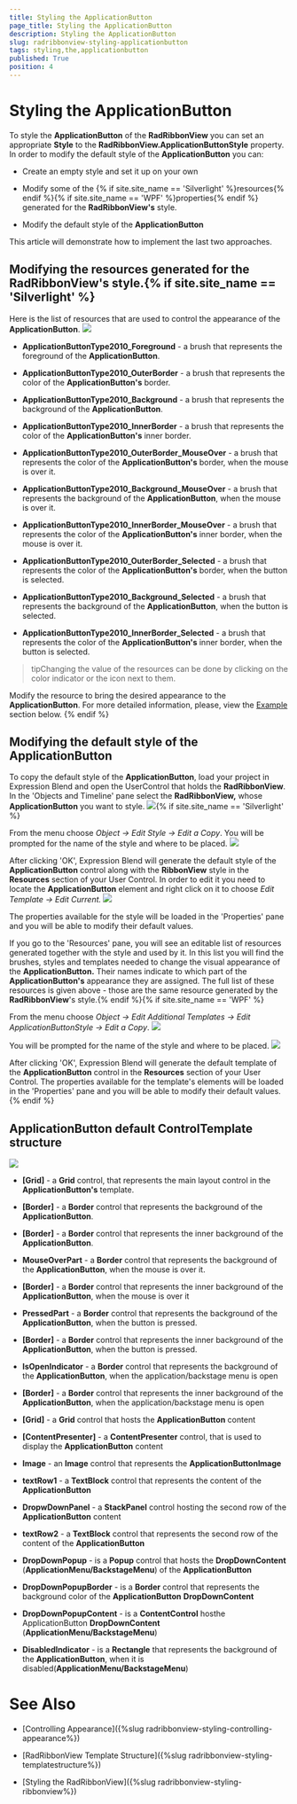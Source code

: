 ```yaml
---
title: Styling the ApplicationButton
page_title: Styling the ApplicationButton
description: Styling the ApplicationButton
slug: radribbonview-styling-applicationbutton
tags: styling,the,applicationbutton
published: True
position: 4
---
```


# Styling the ApplicationButton



To style the __ApplicationButton__ of the __RadRibbonView__ you can set an appropriate __Style__ to the __RadRibbonView.ApplicationButtonStyle__ property.
In order to modify the default style of the __ApplicationButton__ you can:
			

* Create an empty style and set it up on your own

* Modify some of the {% if site.site_name == 'Silverlight' %}resources{% endif %}{% if site.site_name == 'WPF' %}properties{% endif %} generated for the __RadRibbonView's__ style.
				

* Modify the default style of the __ApplicationButton__

This article will demonstrate how to implement the last two approaches.

## Modifying the resources generated for the RadRibbonView's style.{% if site.site_name == 'Silverlight' %}

Here is the list of resources that are used to control the appearance of the __ApplicationButton__.
![](images/RibbonView_Styling_AppButton_Resources.png)

* __ApplicationButtonType2010_Foreground__ - a brush that represents the foreground of the __ApplicationButton__.
						

* __ApplicationButtonType2010_OuterBorder__ - a brush that represents the color of the __ApplicationButton's__ border.
						

* __ApplicationButtonType2010_Background__ - a brush that represents the background of the __ApplicationButton__.
						

* __ApplicationButtonType2010_InnerBorder__ - a brush that represents the color of the __ApplicationButton's__ inner border.
						

* __ApplicationButtonType2010_OuterBorder_MouseOver__ - a brush that represents the color of the __ApplicationButton's__ border, when the mouse is over it.
						

* __ApplicationButtonType2010_Background_MouseOver__ - a brush that represents the background of the __ApplicationButton__, when the mouse is over it.
						

* __ApplicationButtonType2010_InnerBorder_MouseOver__ - a brush that represents the color of the __ApplicationButton's__ inner border, when the mouse is over it.
						

* __ApplicationButtonType2010_OuterBorder_Selected__ - a brush that represents the color of the __ApplicationButton's__ border, when the button is selected.
						

* __ApplicationButtonType2010_Background_Selected__ - a brush that represents the background of the __ApplicationButton__, when the button is selected.
						

* __ApplicationButtonType2010_InnerBorder_Selected__ - a brush that represents the color of the __ApplicationButton's__ inner border, when the button is selected.
						

>tipChanging the value of the resources can be done by clicking on the color indicator or the icon next to them.

Modify the resource to bring the desired appearance to the __ApplicationButton__. For more detailed information, please, view the [Example](#example) section below.
					{% endif %}

## Modifying the default style of the ApplicationButton

To copy the default style of the __ApplicationButton__, load your project in Expression Blend and open the UserControl that holds the __RadRibbonView__. In the 'Objects and Timeline' pane select the __RadRibbonView,__ whose __ApplicationButton__ you want to style.
![](images/RibbonView_Styling_RibbonView_LocateControl.png){% if site.site_name == 'Silverlight' %}

From the menu choose *Object -> Edit Style -> Edit a Copy*. You will be prompted for the name of the style and where to be placed.
![](images/RibbonView_Styling_CreateAppButtonStyle.png)

After clicking 'OK', Expression Blend will generate the default style of the __ApplicationButton__ control along with the __RibbonView__ style in the __Resources__ section of your User Control. In order to edit it you need to locate the __ApplicationButton__ element and right click on it to choose *Edit Template -> Edit Current.*
![](images/RibbonView_Styling_AppButton_EditCurrentTemplate.png)

The properties available for the style will be loaded in the 'Properties' pane and you will be able to modify their default values.

If you go to the 'Resources' pane, you will see an editable list of resources generated together with the style and used by it. In this list you will find the brushes, styles and templates needed to change the visual appearance of the __ApplicationButton.__ Their names indicate to which part of the __ApplicationButton's__ appearance they are assigned. The full list of these resources is given above - those are the same resource generated by the __RadRibbonView__'s style.{% endif %}{% if site.site_name == 'WPF' %}

From the menu choose *Object -> Edit Additional Templates -> Edit ApplicationButtonStyle -> Edit a Copy*.
![](images/RibbonView_Styling_AppButton_EditTemplate.png)

You will be prompted for the name of the style and where to be placed.
![](images/RibbonView_Styling_AppButton_TemplateName.png)

After clicking 'OK', Expression Blend will generate the default template of the __ApplicationButton__ control in the __Resources__ section of your User Control. The properties available for the template's elements will be loaded in the 'Properties' pane and you will be able to modify their default values.{% endif %}

## ApplicationButton default ControlTemplate structure
![](images/RibbonView_Styling_AppButton_ControlTemplate.png)

* __[Grid]__ - a __Grid__ control, that represents the main layout control in the __ApplicationButton's__ template.
						

* __[Border]__ - a __Border__ control that represents the background of the __ApplicationButton__.
								

* __[Border]__ - a __Border__ control that represents the inner background of the __ApplicationButton__.
									

* __MouseOverPart__ - a __Border__ control that represents the background of the __ApplicationButton__, when the mouse is over it.
								

* __[Border]__ - a __Border__ control that represents the inner background of the __ApplicationButton__, when the mouse is over it
									

* __PressedPart__ - a __Border__ control that represents the background of the __ApplicationButton__, when the button is pressed.
								

* __[Border]__ - a __Border__ control that represents the inner background of the __ApplicationButton__, when the button is pressed.
									

* __IsOpenIndicator__ - a __Border__ control that represents the background of the __ApplicationButton__, when the application/backstage menu is open
								

* __[Border]__ - a __Border__ control that represents the inner background of the __ApplicationButton__, when the application/backstage menu is open
									

* __[Grid]__ - a __Grid__ control that hosts the __ApplicationButton__ content
								

* __[ContentPresenter]__ - a __ContentPresenter__ control, that is used to display the __ApplicationButton__ content
									

* __Image__ - an __Image__ control that represents the __ApplicationButtonImage__

* __textRow1__ - a __TextBlock__ control that represents the content of the __ApplicationButton__

* __DropwDownPanel__ - a __StackPanel__ control hosting the second row of the __ApplicationButton__ content

* __textRow2__ -  a __TextBlock__ control that represents the second row of the content of the __ApplicationButton__

* __DropDownPopup__ - is a __Popup__ control that hosts the __DropDownContent__ (__ApplicationMenu/BackstageMenu__) of the __ApplicationButton__

* __DropDownPopupBorder__ - is a __Border__ control that represents the background color of the __ApplicationButton__ __DropDownContent__

* __DropDownPopupContent__ - is a __ContentControl__ hosthe ApplicationButton __DropDownContent__ (__ApplicationMenu/BackstageMenu__)

* __DisabledIndicator__ - is a __Rectangle__ that represents the background of the __ApplicationButton__, when it is disabled(__ApplicationMenu/BackstageMenu__)

# See Also

 * [Controlling Appearance]({%slug radribbonview-styling-controlling-appearance%})

 * [RadRibbonView Template Structure]({%slug radribbonview-styling-templatestructure%})

 * [Styling the RadRibbonView]({%slug radribbonview-styling-ribbonview%})
